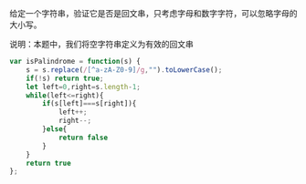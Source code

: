 给定一个字符串，验证它是否是回文串，只考虑字母和数字字符，可以忽略字母的大小写。

说明：本题中，我们将空字符串定义为有效的回文串
```js
var isPalindrome = function(s) {
    s = s.replace(/[^a-zA-Z0-9]/g,"").toLowerCase();
    if(!s) return true;
    let left=0,right=s.length-1;
    while(left<=right){
        if(s[left]===s[right]){
            left++;
            right--;
        }else{
            return false
        }
    }
    return true
};
```